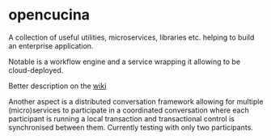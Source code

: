 # opencucina

A collection of useful utilities, microservices, libraries etc. helping to build an enterprise application.

Notable is a workflow engine and a service wrapping it allowing to be cloud-deployed.

Better description on the [wiki](https://github.com/cucina/opencucina/wiki)

Another aspect is a distributed conversation framework allowing for multiple (micro)services to participate in a coordinated conversation 
where each participant is running a local transaction and transactional control is synchronised between them. 
Currently testing with only two participants.
